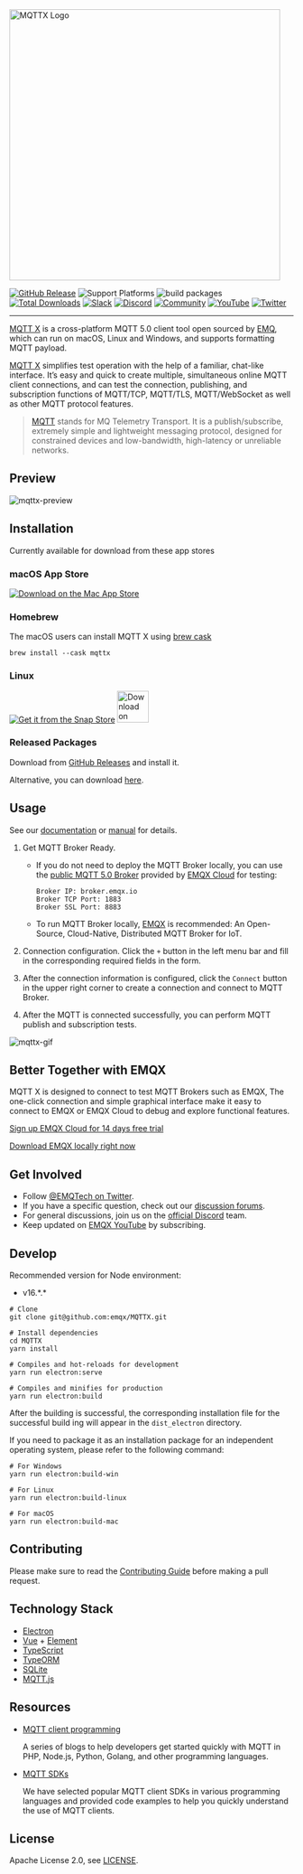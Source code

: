 <img src="./assets/mqttx-logo.png" width="480" alt="MQTTX Logo" />

[![GitHub Release](https://img.shields.io/github/release/emqx/mqttx?color=brightgreen)](https://github.com/emqx/mqttx/releases)
![Support Platforms](https://camo.githubusercontent.com/a50c47295f350646d08f2e1ccd797ceca3840e52/68747470733a2f2f696d672e736869656c64732e696f2f62616467652f706c6174666f726d2d6d61634f5325323025374325323057696e646f77732532302537432532304c696e75782d6c69676874677265792e737667)
![build packages](https://github.com/emqx/MQTTX/workflows/build%20packages/badge.svg)
[![Total Downloads](https://img.shields.io/github/downloads/emqx/mqttx/total.svg)](https://github.com/emqx/mqttx/releases)
[![Slack](https://img.shields.io/badge/Slack-EMQX-39AE85?logo=slack)](https://slack-invite.emqx.io/) [![Discord](https://img.shields.io/discord/931086341838622751?label=Discord&logo=discord)](https://discord.gg/xYGf3fQnES)
[![Community](https://img.shields.io/badge/Community-MQTT%20X-yellow?logo=github)](https://github.com/emqx/MQTTX/discussions)
[![YouTube](https://img.shields.io/badge/Subscribe-EMQ-FF0000?logo=youtube)](https://www.youtube.com/channel/UC5FjR77ErAxvZENEWzQaO5Q)
[![Twitter](https://img.shields.io/badge/Follow-EMQ-1DA1F2?logo=twitter)](https://twitter.com/EMQTech)

---

[MQTT X](https://mqttx.app) is a cross-platform MQTT 5.0 client tool open sourced by [EMQ](https://www.emqx.com/en), which can run on macOS, Linux and Windows, and supports formatting MQTT payload.

[MQTT X](https://mqttx.app) simplifies test operation with the help of a familiar, chat-like interface. It’s easy and quick to create multiple, simultaneous online MQTT client connections, and can test the connection, publishing, and subscription functions of MQTT/TCP, MQTT/TLS, MQTT/WebSocket as well as other MQTT protocol features.

> [MQTT](http://mqtt.org/faq) stands for MQ Telemetry Transport. It is a publish/subscribe, extremely simple and lightweight messaging protocol, designed for constrained devices and low-bandwidth, high-latency or unreliable networks.

## Preview

![mqttx-preview](./assets/mqttx-preview.png)

## Installation

Currently available for download from these app stores

### macOS App Store

[![Download on the Mac App Store](./assets/app-store-download.svg)](https://apps.apple.com/us/app/mqttx/id1514074565?mt=12)

### Homebrew

The macOS users can install MQTT X using [brew cask](https://formulae.brew.sh/cask/mqttx)

```shell
brew install --cask mqttx
```

### Linux

[![Get it from the Snap Store](https://snapcraft.io/static/images/badges/en/snap-store-black.svg)](https://snapcraft.io/mqttx)
<a href='https://flathub.org/apps/details/com.emqx.MQTTX'><img height='56' alt='Download on Flathub' src='https://flathub.org/assets/badges/flathub-badge-en.png'/></a>

### Released Packages

Download from [GitHub Releases](https://github.com/emqx/MQTTX/releases) and install it.

Alternative, you can download [here](https://www.emqx.com/downloads/MQTTX/).

## Usage

See our [documentation](https://mqttx.app/docs) or [manual](./docs/manual.md) for details.

1. Get MQTT Broker Ready.

    - If you do not need to deploy the MQTT Broker locally, you can use the [public MQTT 5.0 Broker](https://www.emqx.com/en/mqtt/public-mqtt5-broker) provided by [EMQX Cloud](https://www.emqx.com/en/cloud) for testing:

        ```shell
        Broker IP: broker.emqx.io
        Broker TCP Port: 1883
        Broker SSL Port: 8883
        ```

    - To run MQTT Broker locally, [EMQX](https://www.emqx.com/en/products/emqx) is recommended: An Open-Source, Cloud-Native, Distributed MQTT Broker for IoT.

2. Connection configuration. Click the `+` button in the left menu bar and fill in the corresponding required fields in the form.

3. After the connection information is configured, click the `Connect` button in the upper right corner to create a connection and connect to MQTT Broker.

4. After the MQTT is connected successfully, you can perform MQTT publish and subscription tests.

![mqttx-gif](./assets/mqttx-gif.gif)

## Better Together with EMQX

MQTT X is designed to connect to test MQTT Brokers such as EMQX, The one-click connection and simple graphical interface make it easy to connect to EMQX or EMQX Cloud to debug and explore functional features.

[Sign up EMQX Cloud for 14 days free trial](https://www.emqx.com/en/try?product=cloud)

[Download EMQX locally right now](https://www.emqx.com/en/try?product=enterprise)

## Get Involved

- Follow [@EMQTech on Twitter](https://twitter.com/EMQTech).
- If you have a specific question, check out our [discussion forums](https://github.com/emqx/emqx/discussions).
- For general discussions, join us on the [official Discord](https://discord.gg/xYGf3fQnES) team.
- Keep updated on [EMQX YouTube](https://www.youtube.com/channel/UC5FjR77ErAxvZENEWzQaO5Q) by subscribing.

## Develop

Recommended version for Node environment:

- v16.\*.\*

``` shell
# Clone
git clone git@github.com:emqx/MQTTX.git

# Install dependencies
cd MQTTX
yarn install

# Compiles and hot-reloads for development
yarn run electron:serve

# Compiles and minifies for production
yarn run electron:build
```

After the building is successful, the corresponding installation file for the successful build ing will appear in the `dist_electron` directory.

If you need to package it as an installation package for an independent operating system, please refer to the following command:

```shell
# For Windows
yarn run electron:build-win

# For Linux
yarn run electron:build-linux

# For macOS
yarn run electron:build-mac
```

## Contributing

Please make sure to read the [Contributing Guide](https://github.com/emqx/MQTTX/blob/main/.github/CONTRIBUTING.md) before making a pull request.

## Technology Stack

- [Electron](https://electronjs.org/)
- [Vue](https://vuejs.org/) + [Element](https://element.eleme.io)
- [TypeScript](https://www.typescriptlang.org/)
- [TypeORM](https://github.com/typeorm/typeorm)
- [SQLite](https://github.com/mapbox/node-sqlite3)
- [MQTT.js](https://github.com/mqttjs/MQTT.js)

## Resources

- [MQTT client programming](https://www.emqx.com/en/blog/tag/mqtt-client-programming)

  A series of blogs to help developers get started quickly with MQTT in PHP, Node.js, Python, Golang, and other programming languages.

- [MQTT SDKs](https://www.emqx.com/en/mqtt-client-sdk)

  We have selected popular MQTT client SDKs in various programming languages and provided code examples to help you quickly understand the use of MQTT clients.

## License

Apache License 2.0, see [LICENSE](https://github.com/emqx/MQTTX/blob/main/LICENSE).
